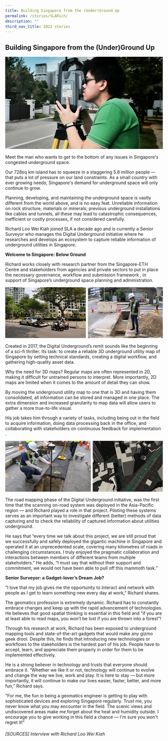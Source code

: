 ```yaml
---
title: Building Singapore from the (Under)Ground Up
permalink: /stories/SLARich/
description: ""
third_nav_title: 2022 stories
---
```

## Building Singapore from the (Under)Ground Up

![](/images/Stories/2022%20stories/Underground%20up/underground%20up%201.png)

Meet the man who wants to get to the bottom of any issues in Singapore's congested underground space.

Our 728sq km island has to squeeze in a staggering 5.8 million people — that puts a lot of pressure on our land constraints. As a small country with ever growing needs, Singapore's demand for underground space will only continue to grow.       

Planning, developing, and maintaining the underground space is vastly different from the world above, and is no easy feat. Unreliable information on rock structure, materials or minerals; previous underground installations like cables and tunnels, all these may lead to catastrophic consequences, inefficient or costly processes, if not considered carefully. 

Richard Loo Wei Kiah joined SLA a decade ago and is currently a Senior Surveyor who manages the Digital Underground initiative where he researches and develops an ecosystem to capture reliable information of underground utilities in Singapore.
 
**Welcome to Singapore: Below Ground**

Richard works closely with research partner from the Singapore-ETH Centre and stakeholders from agencies and private sectors to put in place the necessary governance, workflow and submission framework , in support of Singapore’s underground space planning and administration.  

![](/images/Stories/2022%20stories/Underground%20up/underground%20up%202.png)

Created in 2017, the Digital Underground’s remit sounds like the beginning of a sci-fi thriller. Its task: to create a reliable 3D underground utility map of Singapore by setting technical standards, creating a digital workflow, and gathering high-quality asset data.

Why the need for 3D maps? Regular maps are often represented in 2D, making it difficult for untrained persons to interpret. More importantly, 2D maps are limited when it comes to the amount of detail they can show.

By moving the underground utility map to one that is 3D and having them consolidated, all information can be stored and managed in one place. The extra dimension and increased granularity to map data will allow users to gather a more true-to-life visual.

His job takes him through a variety of tasks, including being out in the field to acquire information,      doing data processing back in the office, and collaborating with stakeholders on continuous feedback for implementation .

![](/images/Stories/2022%20stories/Underground%20up/underground%20up%203.png)

The road mapping phase of the Digital Underground initiative, was the first time that the scanning on-road system was deployed in the Asia-Pacific region — and Richard played a role in that project.  Piloting these systems serves as an important way to investigate different (better) methods of data capturing and to check the reliability of captured information about utilities underground. 

He says that “every time we talk about this project, we are still proud that we successfully and safely deployed the gigantic machine in Singapore and operated it at an unprecedented scale, covering many kilometres of roads in challenging circumstances. I truly enjoyed the pragmatic collaboration and interactions between members of different teams from multiple stakeholders.” He adds, “I must say that without their support and commitment, we would not have been able to pull off this mammoth task.”

**Senior Surveyor: a Gadget-lover’s Dream Job?**

“I love that my job gives me the opportunity to interact and network with people as I get to learn something new every day at work,” Richard shares.

The geomatics profession is extremely dynamic. Richard has to constantly embrace changes and keep up with the rapid advancement of technologies. He believes that good spatial thinking is essential in this field and “if you are at least able to read maps, you won’t be lost if you are thrown into a forest”!

Through his research at work, Richard has been exposed to underground mapping tools and state-of-the-art gadgets that would make any gizmo geek drool. Despite this, he finds that introducing new technologies or workflows to the stakeholders  is the hardest part of his job. People have to accept, learn, and appreciate them properly in order for them to be implemented effectively.

He is a strong believer in technology and trusts that everyone should embrace it. “Whether we like it or not, technology will continue to evolve and change the way we live, work and play. It is here to stay — but more importantly, it will continue to make our lives easier, faster, better, and more fun,” Richard says.

"For me, the fun in being a geomatics engineer is getting to play with sophisticated devices and exploring Singapore regularly. Trust me, you never know what you may encounter in the field. The scenic views and undiscovered areas make me forget about the heat and humidity outside. I encourage you to give working in this field a chance — I'm sure you won't regret it!"

###### [SOURCES] Interview with Richard Loo Wei Kiah